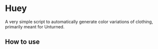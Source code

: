 # Huey
A very simple script to automatically generate color variations of clothing, primarily meant for Unturned.

## How to use
